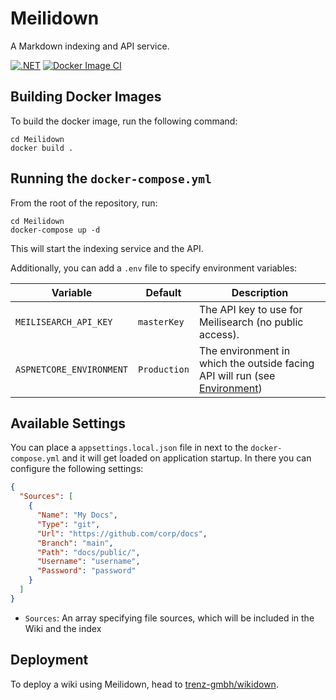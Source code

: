 # Meilidown

A Markdown indexing and API service.

[![.NET](https://github.com/trenz-gmbh/meilidown/actions/workflows/dotnet.yml/badge.svg)](https://github.com/trenz-gmbh/meilidown/actions/workflows/dotnet.yml)
[![Docker Image CI](https://github.com/trenz-gmbh/meilidown/actions/workflows/docker-image.yml/badge.svg)](https://github.com/trenz-gmbh/meilidown/actions/workflows/docker-image.yml)

## Building Docker Images

To build the docker image, run the following command:

```
cd Meilidown
docker build .
```

## Running the `docker-compose.yml`

From the root of the repository, run:

```
cd Meilidown
docker-compose up -d
```

This will start the indexing service and the API.

Additionally, you can add a `.env` file to specify environment variables:

| Variable                 | Default                 | Description                                                                  |
|--------------------------|-------------------------|------------------------------------------------------------------------------|
| `MEILISEARCH_API_KEY`    | `masterKey`             | The API key to use for Meilisearch (no public access).                       |
| `ASPNETCORE_ENVIRONMENT` | `Production`            | The environment in which the outside facing API will run (see [Environment]) |

## Available Settings

You can place a `appsettings.local.json` file in next to the `docker-compose.yml` and it will get loaded on application startup.
In there you can configure the following settings:

```json
{
  "Sources": [
    {
      "Name": "My Docs",
      "Type": "git",
      "Url": "https://github.com/corp/docs",
      "Branch": "main",
      "Path": "docs/public/",
      "Username": "username",
      "Password": "password"
    }
  ]
}
```

- `Sources`: An array specifying file sources, which will be included in the Wiki and the index

[Environment]: https://docs.microsoft.com/en-us/aspnet/core/fundamentals/host/web-host?view=aspnetcore-6.0#environment

## Deployment

To deploy a wiki using Meilidown, head to [trenz-gmbh/wikidown](https://github.com/trenz-gmbh/wikidown#user-content-deployment).
